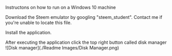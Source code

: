 Instructons on how to run on a Windows 10 machine

Download the Steem emulator by googling "steem_student". Contact me if you're unable to locate this file.

Install the application.

After executing the application click the top right button called disk manager
![Disk manager](./Readme Images/Disk Manager.png)
